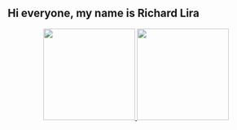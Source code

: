 ## Hi everyone, my name is Richard Lira

<div align="center">
  <a href="https://github.com/RichardeLira">
  <img height="180em" src="https://github-readme-stats.vercel.app/api?username=RichardeLira&show_icons=true&theme=highcontrast&include_all_commits=true&count_private=true"/>
  <img height="180em" src="https://github-readme-stats.vercel.app/api/top-langs/?username=RichardeLira&layout=compact&langs_count=7&theme=dracula"/>
</div>

